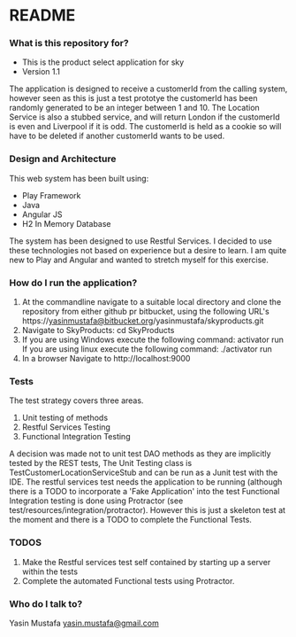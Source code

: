 # README #


### What is this repository for? ###
* This is the product select application for sky
* Version 1.1

The application is designed to receive a customerId from the calling system, however seen as this is just a test prototye the customerId has been randomly generated to be an integer between 1 and 10.
The Location Service is also a stubbed service, and will return London if the customerId is even and Liverpool if it is odd.
The customerId is held as a cookie so will have to be deleted if another customerId wants to be used.

### Design and Architecture ###
This web system has been built using:
* Play Framework
* Java
* Angular JS
* H2 In Memory Database

The system has been designed to use Restful Services. I decided to use these technologies not based on experience but a desire to learn. I am quite new to Play and Angular and wanted to stretch myself for this exercise.


### How do I run the application? ###
1. At the commandline navigate to a suitable local directory and clone the repository from either github pr bitbucket, using the following URL's
https://yasinmustafa@bitbucket.org/yasinmustafa/skyproducts.git
2. Navigate to SkyProducts: cd SkyProducts
3. If you are using Windows execute the following command: activator run
   If you are using linux execute the following command: ./activator run
4. In a browser Navigate to http://localhost:9000

### Tests ###
The test strategy covers three areas.
1. Unit testing of methods
2. Restful Services Testing
3. Functional Integration Testing

A decision was made not to unit test DAO methods as they are implicitly tested by the REST tests,
The Unit Testing class is TestCustomerLocationServiceStub and can be run as a Junit test with the IDE.
The restful services test needs the application to be running (although there is a TODO to incorporate a 'Fake Application' into the test
Functional Integration testing is done using Protractor (see test/resources/integration/protractor). However this is just a skeleton test at the moment and there is a TODO to complete the Functional Tests.

### TODOS ###
1. Make the Restful services test self contained by starting up a server within the tests
2. Complete the automated Functional tests using Protractor.


### Who do I talk to? ###

Yasin Mustafa
yasin.mustafa@gmail.com